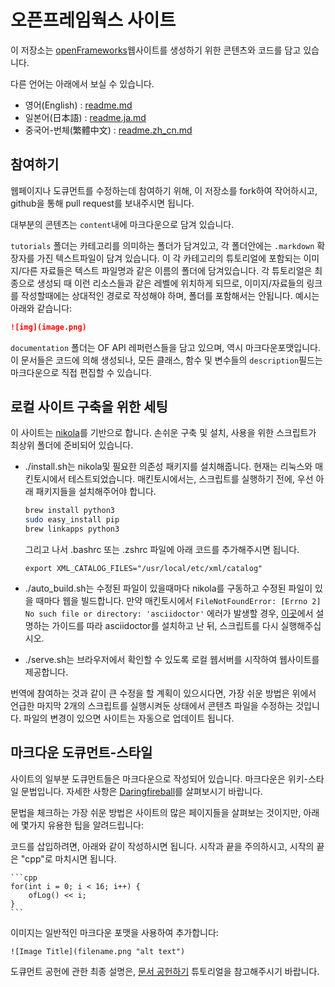# 오픈프레임웍스 사이트

이 저장소는 [openFrameworks](http://openFrameworks.cc/)웹사이트를 생성하기 위한 콘텐츠와 코드를 담고 있습니다.

다른 언어는 아래에서 보실 수 있습니다.

- 영어(English) : [readme.md](readme.md)
- 일본어(日本語) : [readme.ja.md](readme.ja.md)
- 중국어-번체(繁體中文) : [readme.zh_cn.md](readme.zh_cn.md)

## 참여하기

웹페이지나 도큐먼트를 수정하는데 참여하기 위해, 이 저장소를 fork하여 작어하시고, github을 통해 pull request를 보내주시면 됩니다.

대부분의 콘텐츠는 `content`내에 마크다운으로 담겨 있습니다.

`tutorials` 폴더는 카테고리를 의미하는 폴더가 담겨있고, 각 폴더안에는 `.markdown` 확장자를 가진 텍스트파일이 담겨 있습니다. 이 각 카테고리의 튜토리얼에 포함되는 이미지/다른 자료들은 텍스트 파일명과 같은 이름의 폴더에 담겨있습니다. 각 튜토리얼은 최종으로 생성되 때 이런 리소스들과 같은 레벨에 위치하게 되므로, 이미지/자료들의 링크를 작성할때에는 상대적인 경로로 작성해야 하며, 폴더를 포함해서는 안됩니다. 예시는 아래와 같습니다:

```md
![img](image.png)
```

`documentation` 폴더는 OF API 레퍼런스들을 담고 있으며, 역시 마크다운포맷입니다. 이 문서들은 코드에 의해 생성되나, 모든 클래스, 함수 및 변수들의 `description`필드는 마크다운으로 직접 편집할 수 있습니다.

## 로컬 사이트 구축을 위한 세팅

이 사이트는 [nikola](https://getnikola.com)를 기반으로 합니다. 손쉬운 구축 및 설치, 사용을 위한 스크립트가 최상위 폴더에 준비되어 있습니다.

- ./install.sh는 nikola및 필요한 의존성 패키지를 설치해줍니다. 현재는 리눅스와 매킨토시에서 테스트되었습니다. 매킨토시에서는, 스크립트를 실행하기 전에, 우선 아래 패키지들을 설치해주어야 합니다.

  ```bash
  brew install python3
  sudo easy_install pip
  brew linkapps python3
  ```

  그리고 나서 .bashrc 또는 .zshrc 파일에 아래 코드를 추가해주시면 됩니다.

  `export XML_CATALOG_FILES="/usr/local/etc/xml/catalog"`

- ./auto_build.sh는 수정된 파일이 있을때마다 nikola를 구동하고 수정된 파일이 있을 때마다 웹을 빌드합니다. 만약 매킨토시에서 `FileNotFoundError: [Errno 2] No such file or directory: 'asciidoctor'` 에러가 발생할 경우, [이곳](http://asciidoctor.org/docs/install-asciidoctor-macosx/)에서 설명하는 가이드를 따라 asciidoctor를 설치하고 난 뒤, 스크립트를 다시 실행해주십시오.

- ./serve.sh는 브라우저에서 확인할 수 있도록 로컬 웹서버를 시작하여 웹사이트를 제공합니다. 

번역에 참여하는 것과 같이 큰 수정을 할 계획이 있으시다면, 가장 쉬운 방법은 위에서 언급한 마지막 2개의 스크립트를 실행시켜둔 상태에서 콘텐츠 파일을 수정하는 것입니다. 파일의 변경이 있으면 사이트는 자동으로 업데이트 됩니다.

## 마크다운 도큐먼트-스타일 

사이트의 일부분 도큐먼트들은 마크다운으로 작성되어 있습니다. 마크다운은 위키-스타일 문법입니다. 자세한 사항은 [Daringfireball](http://daringfireball.net/projects/markdown/)를 살펴보시기 바랍니다.

문법을 체크하는 가장 쉬운 방법은 사이트의 많은 페이지들을 살펴보는 것이지만, 아래에 몇가지 유용한 팁을 알려드립니다:

코드를 삽입하려면, 아래와 같이 작성하시면 됩니다. 시작과 끝을 주의하시고, 시작의 끝은 "cpp"로 마치시면 됩니다.

	```cpp
	for(int i = 0; i < 16; i++) {
		ofLog() << i;
	}
	```


이미지는 일반적인 마크다운 포맷을 사용하여 추가합니다:

    ![Image Title](filename.png "alt text")

도큐먼트 공헌에 관한 최종 설명은, [문서 공헌하기](http://openframeworks.cc/ko/learning/08_other/contributing/) 튜토리얼을 참고해주시기 바랍니다.

